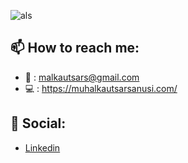 ![als](https://res.cloudinary.com/metrotech-digital-asia/image/upload/v1594815065/personal/8276125_hdekf9.jpg)

##  📫  How to reach me:
- :e-mail:  : malkautsars@gmail.com
- :computer: :  https://muhalkautsarsanusi.com/

## :iphone: Social:
- [Linkedin](https://www.linkedin.com/in/muhammad-alkautsar-sanusi-6013ba123/)

<!--
**alsanusi/alsanusi** is a ✨ _special_ ✨ repository because its `README.md` (this file) appears on your GitHub profile.

Here are some ideas to get you started:

- 🔭 I’m currently working on ...
- 🌱 I’m currently learning ...
- 👯 I’m looking to collaborate on ...
- 🤔 I’m looking for help with ...
- 💬 Ask me about ...
- 📫 How to reach me: ...
- 😄 Pronouns: ...
- ⚡ Fun fact: ...
-->
